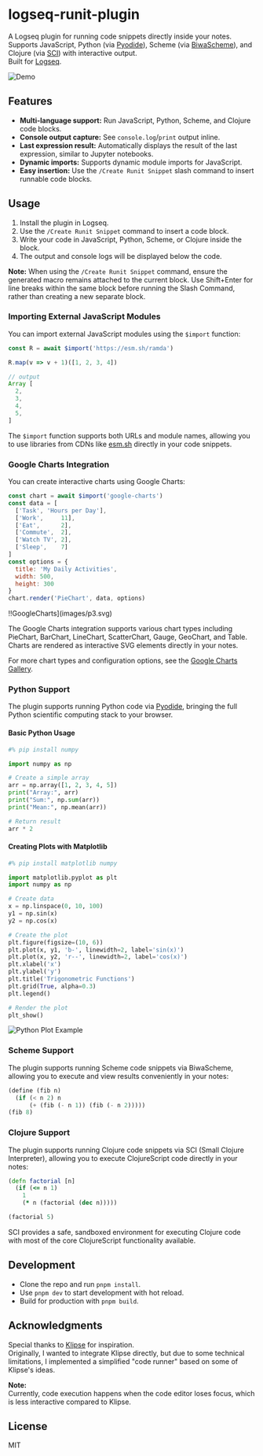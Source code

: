 # logseq-runit-plugin

A Logseq plugin for running code snippets directly inside your notes.  
Supports JavaScript, Python (via [Pyodide](https://pyodide.org/)), Scheme (via [BiwaScheme](https://www.biwascheme.org/)), and Clojure (via [SCI](https://github.com/babashka/sci)) with interactive output.  
Built for [Logseq](https://logseq.com/).

![Demo](images/p2.gif)

## Features

- **Multi-language support:** Run JavaScript, Python, Scheme, and Clojure code blocks.
- **Console output capture:** See `console.log`/`print` output inline.
- **Last expression result:** Automatically displays the result of the last expression, similar to Jupyter notebooks.
- **Dynamic imports:** Supports dynamic module imports for JavaScript.
- **Easy insertion:** Use the `/Create Runit Snippet` slash command to insert runnable code blocks.

## Usage

1. Install the plugin in Logseq.
2. Use the `/Create Runit Snippet` command to insert a code block.
3. Write your code in JavaScript, Python, Scheme, or Clojure inside the block.
4. The output and console logs will be displayed below the code.

**Note:** When using the `/Create Runit Snippet` command, ensure the generated macro remains attached to the current block. Use Shift+Enter for line breaks within the same block before running the Slash Command, rather than creating a new separate block.

### Importing External JavaScript Modules

You can import external JavaScript modules using the `$import` function:

```js
const R = await $import('https://esm.sh/ramda')

R.map(v => v + 1)([1, 2, 3, 4])

// output
Array [
  2,
  3,
  4,
  5,
]
```

The `$import` function supports both URLs and module names, allowing you to use libraries from CDNs like [esm.sh](https://esm.sh/) directly in your code snippets.

### Google Charts Integration

You can create interactive charts using Google Charts:

```js
const chart = await $import('google-charts')
const data = [
  ['Task', 'Hours per Day'],
  ['Work',     11],
  ['Eat',      2],
  ['Commute',  2],
  ['Watch TV', 2],
  ['Sleep',    7]
]
const options = {
  title: 'My Daily Activities',
  width: 500,
  height: 300
}
chart.render('PieChart', data, options)
```

!!GoogleCharts](images/p3.svg)

The Google Charts integration supports various chart types including PieChart, BarChart, LineChart, ScatterChart, Gauge, GeoChart, and Table. Charts are rendered as interactive SVG elements directly in your notes.

For more chart types and configuration options, see the [Google Charts Gallery](https://developers.google.com/chart/interactive/docs/gallery/linechart).

### Python Support

The plugin supports running Python code via [Pyodide](https://pyodide.org/), bringing the full Python scientific computing stack to your browser.

#### Basic Python Usage

```python
#% pip install numpy

import numpy as np

# Create a simple array
arr = np.array([1, 2, 3, 4, 5])
print("Array:", arr)
print("Sum:", np.sum(arr))
print("Mean:", np.mean(arr))

# Return result
arr * 2
```

#### Creating Plots with Matplotlib

```python
#% pip install matplotlib numpy

import matplotlib.pyplot as plt
import numpy as np

# Create data
x = np.linspace(0, 10, 100)
y1 = np.sin(x)
y2 = np.cos(x)

# Create the plot
plt.figure(figsize=(10, 6))
plt.plot(x, y1, 'b-', linewidth=2, label='sin(x)')
plt.plot(x, y2, 'r--', linewidth=2, label='cos(x)')
plt.xlabel('x')
plt.ylabel('y')
plt.title('Trigonometric Functions')
plt.grid(True, alpha=0.3)
plt.legend()

# Render the plot
plt_show()
```

![Python Plot Example](images/p4.svg)

### Scheme Support

The plugin supports running Scheme code snippets via BiwaScheme, allowing you to execute and view results conveniently in your notes:

```scheme
(define (fib n)
  (if (< n 2) n
      (+ (fib (- n 1)) (fib (- n 2)))))
(fib 8)
```

### Clojure Support

The plugin supports running Clojure code snippets via SCI (Small Clojure Interpreter), allowing you to execute ClojureScript code directly in your notes:

```clojure
(defn factorial [n]
  (if (<= n 1)
    1
    (* n (factorial (dec n)))))

(factorial 5)
```

SCI provides a safe, sandboxed environment for executing Clojure code with most of the core ClojureScript functionality available.

## Development

- Clone the repo and run `pnpm install`.
- Use `pnpm dev` to start development with hot reload.
- Build for production with `pnpm build`.

## Acknowledgments

Special thanks to [Klipse](https://github.com/viebel/klipse) for inspiration.  
Originally, I wanted to integrate Klipse directly, but due to some technical limitations, I implemented a simplified "code runner" based on some of Klipse's ideas.  

**Note:**  
Currently, code execution happens when the code editor loses focus, which is less interactive compared to Klipse.  

## License

MIT
